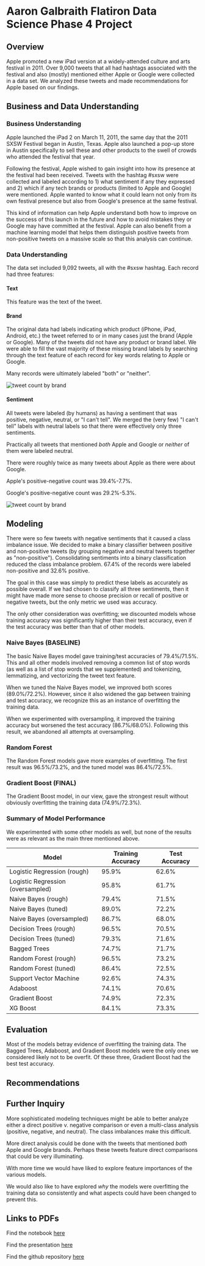 # Aaron Galbraith Flatiron Data Science Phase 4 Project

## Overview

Apple promoted a new iPad version at a widely-attended culture and arts festival in 2011. Over 9,000 tweets that all had hashtags associated with the festival and also (mostly) mentioned either Apple or Google were collected in a data set. We analyzed these tweets and made recommendations for Apple based on our findings.

## Business and Data Understanding

### Business Understanding

Apple launched the iPad 2 on March 11, 2011, the same day that the 2011 SXSW Festival began in Austin, Texas. Apple also launched a pop-up store in Austin specifically to sell these and other products to the swell of crowds who attended the festival that year.

Following the festival, Apple wished to gain insight into how its presence at the festival had been received. Tweets with the hashtag #sxsw were collected and labeled according to 1) what sentiment if any they expressed and 2) which if any tech brands or products (limited to Apple and Google) were mentioned. Apple wanted to know what it could learn not only from its own festival presence but also from Google's presence at the same festival.

This kind of information can help Apple understand both how to improve on the success of this launch in the future and how to avoid mistakes they or Google may have committed at the festival. Apple can also benefit from a machine learning model that helps them distinguish positive tweets from non-positive tweets on a massive scale so that this analysis can continue.

### Data Understanding
The data set included 9,092 tweets, all with the #sxsw hashtag. Each record had three features:
#### Text
This feature was the text of the tweet.
#### Brand
The original data had labels indicating which product (iPhone, iPad, Android, etc.) the tweet referred to or in many cases just the brand (Apple or Google). Many of the tweets did not have any product or brand label. We were able to fill the vast majority of these missing brand labels by searching through the text feature of each record for key words relating to Apple or Google.

Many records were ultimately labeled "both" or "neither".

![tweet count by brand](images/brand_dist.png)

#### Sentiment
All tweets were labeled (by humans) as having a sentiment that was positive, negative, neutral, or "I can't tell". We merged the (very few) "I can't tell" labels with neutral labels so that there were effectively only three sentiments.

Practically all tweets that mentioned *both* Apple and Google or *neither* of them were labeled neutral.

There were roughly twice as many tweets about Apple as there were about Google.

Apple's positive-negative count was 39.4%-7.7%.

Google's positive-negative count was 29.2%-5.3%.

![tweet count by brand](images/sentiment_dist.png)

## Modeling

There were so few tweets with negative sentiments that it caused a class imbalance issue. We decided to make a binary classifier between positive and non-positive tweets (by grouping negative and neutral tweets together as "non-positive"). Consolidating sentiments into a binary classification reduced the class imbalance problem. 67.4% of the records were labeled non-positive and 32.6% positive.

The goal in this case was simply to predict these labels as accurately as possible overall. If we had chosen to classify all three sentiments, then it might have made more sense to choose precision or recall of positive or negative tweets, but the only metric we used was accuracy.

The only other consideration was overfitting; we discounted models whose training accuracy was significantly higher than their test accuracy, even if the test accuracy was better than that of other models.

### Naive Bayes (BASELINE)
The basic Naive Bayes model gave training/test accuracies of 79.4%/71.5%. This and all other models involved removing a common list of stop words (as well as a list of stop words that we supplemented) and tokenizing, lemmatizing, and vectorizing the tweet text feature.

When we tuned the Naive Bayes model, we improved both scores (89.0%/72.2%). However, since it also widened the gap between training and test accuracy, we recognize this as an instance of overfitting the training data.

When we experimented with oversampling, it improved the training accuracy but worsened the test accuracy (86.7%/68.0%). Following this result, we abandoned all attempts at oversampling.

### Random Forest
The Random Forest models gave more examples of overfitting. The first result was 96.5%/73.2%, and the tuned model was 86.4%/72.5%.

### Gradient Boost (FINAL)
The Gradient Boost model, in our view, gave the strongest result without obviously overfitting the training data (74.9%/72.3%).

### Summary of Model Performance

We experimented with some other models as well, but none of the results were as relevant as the main three mentioned above.

| Model | Training Accuracy | Test Accuracy |
| -------- | ------- | ------- |
| Logistic Regression (rough) | 95.9% | 62.6% |
| Logistic Regression (oversampled) | 95.8% | 61.7% |
| Naive Bayes (rough) | 79.4% | 71.5% |
| Naive Bayes (tuned) | 89.0% | 72.2% |
| Naive Bayes (oversampled) | 86.7% | 68.0% |
| Decision Trees (rough) | 96.5% | 70.5% |
| Decision Trees (tuned) | 79.3% | 71.6% |
| Bagged Trees | 74.7% | 71.7% |
| Random Forest (rough) | 96.5% | 73.2% |
| Random Forest (tuned) | 86.4% | 72.5% |
| Support Vector Machine | 92.6% | 74.3% |
| Adaboost | 74.1% | 70.6% |
| Gradient Boost | 74.9% | 72.3% |
| XG Boost | 84.1% | 73.3% |

## Evaluation

Most of the models betray evidence of overfitting the training data. The Bagged Trees, Adaboost, and Gradient Boost models were the only ones we considered likely not to be overfit. Of these three, Gradient Boost had the best test accuracy.

## Recommendations

## Further Inquiry

More sophisticated modeling techniques might be able to better analyze either a direct positive v. negative comparison or even a multi-class analysis (positive, negative, and neutral). The class imbalances make this difficult.

More direct analysis could be done with the tweets that mentioned *both* Apple and Google brands. Perhaps these tweets feature direct comparisons that could be very illuminating.

With more time we would have liked to explore feature importances of the various models.

We would also like to have explored *why* the models were overfitting the training data so consistently and what aspects could have been changed to prevent this.

## Links to PDFs

Find the notebook [here](https://github.com/aarongalbraith/flatiron-phase4-project/tree/main/deliverables/notebook.pdf)

Find the presentation [here](https://github.com/aarongalbraith/flatiron-phase4-project/tree/main/deliverables/presentation.pdf)

Find the github repository [here](https://github.com/aarongalbraith/flatiron-phase4-project/tree/main/deliverables/github.pdf)